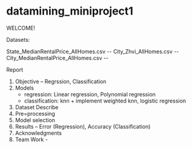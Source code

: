# datamining_miniproject1

WELCOME!

Datasets:

State_MedianRentalPrice_AllHomes.csv -- 
City_Zhvi_AllHomes.csv -- 
City_MedianRentalPrice_AllHomes.csv -- 


Report


1.	Objective – Regrssion, Classification
2.	Models
	- regression: Linear regression, Polynomial regression
	- classification: knn + implement weighted knn, logistic regression
5.	Dataset Describe
6.	Pre=processing
7.	Model selection
8.	Results – Error (Regression), Accuracy (Classification)
9.	Acknowledgments
10.	Team Work - 
